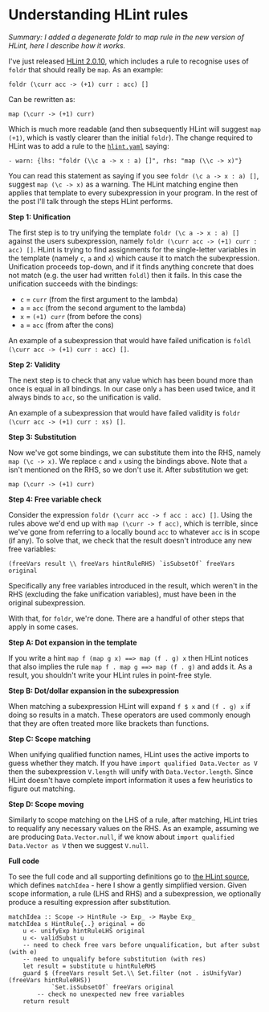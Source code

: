 # Understanding HLint rules

_Summary: I added a degenerate foldr to map rule in the new version of HLint, here I describe how it works._

I've just released [HLint 2.0.10](https://hackage.haskell.org/package/hlint-2.0.10), which includes a rule to recognise uses of `foldr` that should really be `map`. As an example:

    foldr (\curr acc -> (+1) curr : acc) []

Can be rewritten as:

    map (\curr -> (+1) curr)

Which is much more readable (and then subsequently HLint will suggest `map (+1)`, which is vastly clearer than the initial `foldr`). The change required to HLint was to add a rule to the [`hlint.yaml`](https://github.com/ndmitchell/hlint/blob/master/data/hlint.yaml) saying:

    - warn: {lhs: "foldr (\\c a -> x : a) []", rhs: "map (\\c -> x)"}

You can read this statement as saying if you see `foldr (\c a -> x : a) []`, suggest `map (\c -> x)` as a warning. The HLint matching engine then applies that template to every subexpression in your program. In the rest of the post I'll talk through the steps HLint performs.

**Step 1: Unification**

The first step is to try unifying the template `foldr (\c a -> x : a) []` against the users subexpression, namely `foldr (\curr acc -> (+1) curr : acc) []`. HLint is trying to find assignments for the single-letter variables in the template (namely `c`, `a` and `x`) which cause it to match the subexpression. Unification proceeds top-down, and if it finds anything concrete that does not match (e.g. the user had written `foldl`) then it fails. In this case the unification succeeds with the bindings:

* `c` = `curr` (from the first argument to the lambda)
* `a` = `acc` (from the second argument to the lambda)
* `x` = `(+1) curr` (from before the cons)
* `a` = `acc` (from after the cons)

An example of a subexpression that would have failed unification is `foldl (\curr acc -> (+1) curr : acc) []`.

**Step 2: Validity**

The next step is to check that any value which has been bound more than once is equal in all bindings. In our case only `a` has been used twice, and it always binds to `acc`, so the unification is valid.

An example of a subexpression that would have failed validity is `foldr (\curr acc -> (+1) curr : xs) []`.

**Step 3: Substitution**

Now we've got some bindings, we can substitute them into the RHS, namely `map (\c -> x)`. We replace `c` and `x` using the bindings above. Note that `a` isn't mentioned on the RHS, so we don't use it. After substitution we get:

    map (\curr -> (+1) curr)

**Step 4: Free variable check**

Consider the expression `foldr (\curr acc -> f acc : acc) []`. Using the rules above we'd end up with `map (\curr -> f acc)`, which is terrible, since we've gone from referring to a locally bound `acc` to whatever `acc` is in scope (if any). To solve that, we check that the result doesn't introduce any new free variables:

    (freeVars result \\ freeVars hintRuleRHS) `isSubsetOf` freeVars original

Specifically any free variables introduced in the result, which weren't in the RHS (excluding the fake unification variables), must have been in the original subexpression.

With that, for `foldr`, we're done. There are a handful of other steps that apply in some cases.

**Step A: Dot expansion in the template**

If you write a hint `map f (map g x) ==> map (f . g) x` then HLint notices that also implies the rule `map f . map g ==> map (f . g)` and adds it. As a result, you shouldn't write your HLint rules in point-free style.

**Step B: Dot/dollar expansion in the subexpression**

When matching a subexpression HLint will expand `f $ x` and `(f . g) x` if doing so results in a match. These operators are used commonly enough that they are often treated more like brackets than functions.

**Step C: Scope matching**

When unifying qualified function names, HLint uses the active imports to guess whether they match. If you have `import qualified Data.Vector as V` then the subexpression `V.length` will unify with `Data.Vector.length`. Since HLint doesn't have complete import information it uses a few heuristics to figure out matching.

**Step D: Scope moving**

Similarly to scope matching on the LHS of a rule, after matching, HLint tries to requalify any necessary values on the RHS. As an example, assuming we are producing `Data.Vector.null`, if we know about `import qualified Data.Vector as V` then we suggest `V.null`.

**Full code**

To see the full code and all supporting definitions go to [the HLint source](https://github.com/ndmitchell/hlint/blob/f4466eed8a8bf6beccfd11052f2e3cfb074f2b44/src/Hint/Match.hs#L100-L114), which defines `matchIdea` - here I show a gently simplified version.  Given scope information, a rule (LHS and RHS) and a subexpression, we optionally produce a resulting expression after substitution.

	matchIdea :: Scope -> HintRule -> Exp_ -> Maybe Exp_
	matchIdea s HintRule{..} original = do
	    u <- unifyExp hintRuleLHS original
	    u <- validSubst u
	    -- need to check free vars before unqualification, but after subst (with e)
	    -- need to unqualify before substitution (with res)
	    let result = substitute u hintRuleRHS
	    guard $ (freeVars result Set.\\ Set.filter (not . isUnifyVar) (freeVars hintRuleRHS))
	            `Set.isSubsetOf` freeVars original
	        -- check no unexpected new free variables
	    return result
